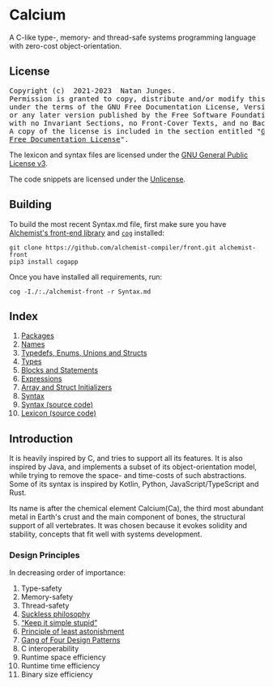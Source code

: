 # Calcium

A C-like type-, memory- and thread-safe systems programming language with zero-cost object-orientation.

## License

<pre>
Copyright (c)  2021-2023  Natan Junges.
Permission is granted to copy, distribute and/or modify this document
under the terms of the GNU Free Documentation License, Version 1.3
or any later version published by the Free Software Foundation;
with no Invariant Sections, no Front-Cover Texts, and no Back-Cover Texts.
A copy of the license is included in the section entitled "<a href="LICENSE.FDL">GNU
Free Documentation License</a>".
</pre>

The lexicon and syntax files are licensed under the [GNU General Public License v3](LICENSE.GPL).

The code snippets are licensed under the [Unlicense](UNLICENSE).

## Building

To build the most recent Syntax.md file, first make sure you have [Alchemist's front-end library](https://github.com/alchemist-compiler/front) and [`cog`](https://pypi.org/project/cogapp) installed:

```shell
git clone https://github.com/alchemist-compiler/front.git alchemist-front
pip3 install cogapp
```

Once you have installed all requirements, run:

```shell
cog -I./:./alchemist-front -r Syntax.md
```

## Index

1. [Packages](Semantics/Packages.md)
2. [Names](Semantics/Names.md)
3. [Typedefs, Enums, Unions and Structs](Semantics/Typedefs_Enums_Unions_and_Structs.md)
4. [Types](Semantics/Types.md)
5. [Blocks and Statements](Semantics/Blocks_and_Statements.md)
6. [Expressions](Semantics/Expressions.md)
7. [Array and Struct Initializers](Semantics/Array_and_Struct_Initializers.md)
8. [Syntax](Syntax.md)
9. [Syntax (source code)](calcium/syntax.py)
10. [Lexicon (source code)](calcium/lexicon.py)

## Introduction

It is heavily inspired by C, and tries to support all its features. It is also inspired by Java, and implements a subset of its object-orientation model, while trying to remove the space- and time-costs of such abstractions. Some of its syntax is inspired by Kotlin, Python, JavaScript/TypeScript and Rust.

Its name is after the chemical element Calcium(Ca), the third most abundant metal in Earth's crust and the main component of bones, the structural support of all vertebrates. It was chosen because it evokes solidity and stability, concepts that fit well with systems development.

### Design Principles

In decreasing order of importance:

1. Type-safety
2. Memory-safety
3. Thread-safety
4. [Suckless philosophy](https://suckless.org/philosophy)
5. [<q>Keep it simple stupid</q>](https://en.wikipedia.org/wiki/KISS_principle)
6. [Principle of least astonishment](https://en.wikipedia.org/wiki/Principle_of_least_astonishment)
7. [Gang of Four Design Patterns](https://en.wikipedia.org/wiki/Design_Patterns)
8. C interoperability
9. Runtime space efficiency
10. Runtime time efficiency
11. Binary size efficiency
